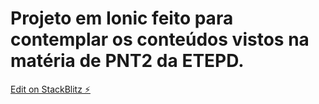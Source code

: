 # Projeto em Ionic feito para contemplar os conteúdos vistos na matéria de PNT2 da ETEPD.

[Edit on StackBlitz ⚡️](https://stackblitz.com/edit/ionic-pnt2)
